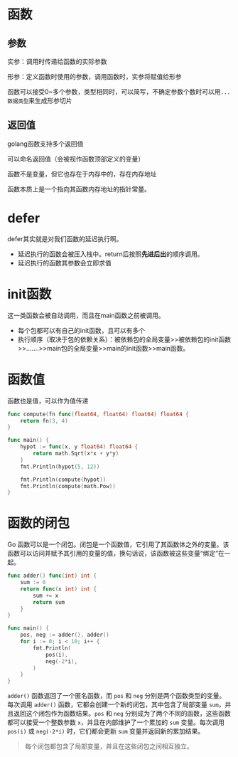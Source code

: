 # 函数

## 参数

实参：调用时传递给函数的实际参数

形参：定义函数时使用的参数，调用函数时，实参将赋值给形参

函数可以接受0~多个参数，类型相同时，可以简写，不确定参数个数时可以用`...数据类型`来生成形参切片

## 返回值

golang函数支持多个返回值

可以命名返回值（会被视作函数顶部定义的变量）

函数不是变量，但它也存在于内存中的，存在内存地址

函数本质上是一个指向其函数内存地址的指针常量。



# defer

defer其实就是对我们函数的延迟执行啊。

- 延迟执行的函数会被压入栈中。return后按照**先进后出**的顺序调用。
- 延迟执行的函数其参数会立即求值



# init函数

这一类函数会被自动调用，而且在main函数之前被调用。

- 每个包都可以有自己的init函数，且可以有多个
- 执行顺序（取决于包的依赖关系）：被依赖包的全局变量>>被依赖包的init函数>>.......>>main包的全局变量>>main的init函数>>main函数。





# 函数值

函数也是值，可以作为值传递

```go
func compute(fn func(float64, float64) float64) float64 {
	return fn(3, 4)
}

func main() {
	hypot := func(x, y float64) float64 {
		return math.Sqrt(x*x + y*y)
	}
	fmt.Println(hypot(5, 12))

	fmt.Println(compute(hypot))
	fmt.Println(compute(math.Pow))
}
```

# 函数的闭包

Go 函数可以是一个闭包。闭包是一个函数值，它引用了其函数体之外的变量。该函数可以访问并赋予其引用的变量的值，换句话说，该函数被这些变量“绑定”在一起。

```go
func adder() func(int) int {
	sum := 0
	return func(x int) int {
		sum += x
		return sum
	}
}

func main() {
	pos, neg := adder(), adder()
	for i := 0; i < 10; i++ {
		fmt.Println(
			pos(i),
			neg(-2*i),
		)
	}
}
```

`adder()` 函数返回了一个匿名函数，而 `pos` 和 `neg` 分别是两个函数类型的变量。每次调用 `adder()` 函数，它都会创建一个新的闭包，其中包含了局部变量 `sum`，并且返回这个闭包作为函数结果。`pos` 和 `neg` 分别成为了两个不同的函数，这些函数都可以接受一个整数参数 `x`，并且在内部维护了一个累加的 `sum` 变量。每次调用 `pos(i)` 或 `neg(-2*i)` 时，它们都会更新 `sum` 变量并返回新的累加结果。

> 每个闭包都包含了局部变量，并且在这些闭包之间相互独立。